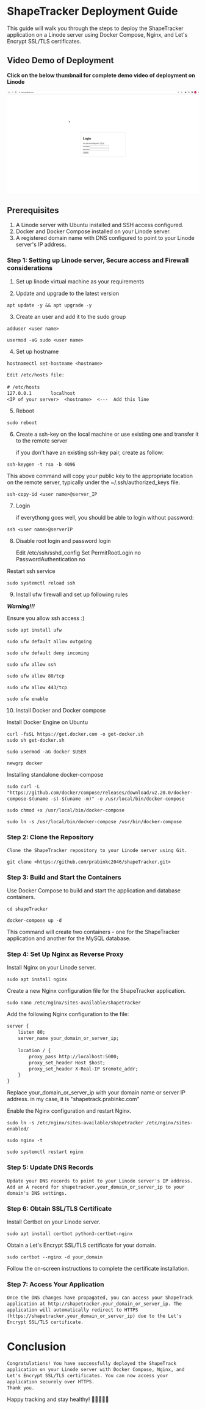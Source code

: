 # ShapeTracker Deployment Guide

This guide will walk you through the steps to deploy the ShapeTracker application on a Linode server using Docker Compose, Nginx, and Let's Encrypt SSL/TLS certificates.

## Video Demo of Deployment

**Click on the below thumbnail for complete demo video of deployment on Linode**

[![Demo video of deployment of shapeTracker app](https://github.com/prabinkc2046/shapeTracker/blob/main/Screenshot/Screenshot%20from%202023-07-21%2013-50-11.png)](https://youtu.be/QfdKDJm3PkY)

## Prerequisites

1. A Linode server with Ubuntu installed and SSH access configured.
2. Docker and Docker Compose installed on your Linode server.
3. A registered domain name with DNS configured to point to your Linode server's IP address.

### Step 1: Setting up Linode server, Secure access and Firewall considerations

1. Set up linode virtual machine as your requirements

2. Update and upgrade to the latest version

```
apt update -y && apt upgrade -y
```

3. Create an user and add it to the sudo group

```
adduser <user name>
```

```
usermod -aG sudo <user name>
```

4. Set up hostname

```
hostnamectl set-hostname <hostname>
```

	Edit /etc/hosts file:
	
	# /etc/hosts
	127.0.0.1       localhost
	<IP of your server>	 <hostname>  <---  Add this line


5. Reboot

```
sudo reboot
```

6. Create a ssh-key on the local machine or use existing one and transfer it to the remote server

   if you don't have an existing ssh-key pair, create as follow:

```
ssh-keygen -t rsa -b 4096
```

   This above command will copy your public key to the appropriate location on the remote server, typically under the ~/.ssh/authorized_keys file.

```
ssh-copy-id <user name>@server_IP
```

7. Login

   if everythong goes well, you should be able to login without password:

```
ssh <user name>@serverIP
```

8. Disable root login and password login

	Edit /etc/ssh/sshd_config
	Set PermitRootLogin no
	PasswordAuthentication no

Restart ssh service

```
sudo systemctl reload ssh
```

9. Install ufw firewall and set up following rules

***Warning!!!***

Ensure you allow ssh access :)

```
sudo apt install ufw
```
```
sudo ufw default allow outgoing
```
```
sudo ufw default deny incoming
```
```
sudo ufw allow ssh
```
```
sudo ufw allow 80/tcp
```
```
sudo ufw allow 443/tcp
```
```
sudo ufw enable
```

10. Install Docker and Docker compose

Install Docker Engine on Ubuntu

```
curl -fsSL https://get.docker.com -o get-docker.sh
sudo sh get-docker.sh
```
```
sudo usermod -aG docker $USER
```
```
newgrp docker
```

Installing standalone docker-compose
```
sudo curl -L "https://github.com/docker/compose/releases/download/v2.20.0/docker-compose-$(uname -s)-$(uname -m)" -o /usr/local/bin/docker-compose

```

```
sudo chmod +x /usr/local/bin/docker-compose

```

```
sudo ln -s /usr/local/bin/docker-compose /usr/bin/docker-compose

```

### Step 2: Clone the Repository

	Clone the ShapeTracker repository to your Linode server using Git.

```
git clone <https://github.com/prabinkc2046/shapeTracker.git>
```

### Step 3: Build and Start the Containers

Use Docker Compose to build and start the application and database containers.

```
cd shapeTracker
```

```
docker-compose up -d
```
	
This command will create two containers - one for the ShapeTracker application and another for the MySQL database.

### Step 4: Set Up Nginx as Reverse Proxy

Install Nginx on your Linode server.

```
sudo apt install nginx

```

Create a new Nginx configuration file for the ShapeTracker application.

```
sudo nano /etc/nginx/sites-available/shapetracker
```

Add the following Nginx configuration to the file:

```
server {
    listen 80;
    server_name your_domain_or_server_ip;

    location / {
        proxy_pass http://localhost:5000;
        proxy_set_header Host $host;
        proxy_set_header X-Real-IP $remote_addr;
    }	
}

```

Replace your_domain_or_server_ip with your domain name or server IP address. in my case, it is "shapetrack.prabinkc.com"

Enable the Nginx configuration and restart Nginx.

```
sudo ln -s /etc/nginx/sites-available/shapetracker /etc/nginx/sites-enabled/
```

```
sudo nginx -t
```
```
sudo systemctl restart nginx
```

### Step 5: Update DNS Records

	Update your DNS records to point to your Linode server's IP address. Add an A record for shapetracker.your_domain_or_server_ip to your domain's DNS settings.

### Step 6: Obtain SSL/TLS Certificate

Install Certbot on your Linode server.

```
sudo apt install certbot python3-certbot-nginx
```

Obtain a Let's Encrypt SSL/TLS certificate for your domain.

```
sudo certbot --nginx -d your_domain
```
	
Follow the on-screen instructions to complete the certificate installation.

### Step 7: Access Your Application

	Once the DNS changes have propagated, you can access your ShapeTrack application at http://shapetracker.your_domain_or_server_ip. The application will automatically redirect to HTTPS (https://shapetracker.your_domain_or_server_ip) due to the Let's Encrypt SSL/TLS certificate.

# Conclusion

	Congratulations! You have successfully deployed the ShapeTrack application on your Linode server with Docker Compose, Nginx, and Let's Encrypt SSL/TLS certificates. You can now access your application securely over HTTPS.
	Thank you.

Happy tracking and stay healthy! 🏋️‍♀️🥦🏃‍♂️




